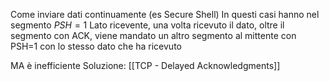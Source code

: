 Come inviare dati continuamente (es Secure Shell)
In questi casi hanno nel segmento $PSH=1$
Lato ricevente, una volta ricevuto il dato, oltre il segmento con ACK, viene mandato un altro segmento al mittente con PSH=1 con lo stesso dato che ha ricevuto

MA è inefficiente
Soluzione: [[TCP - Delayed Acknowledgments]]
